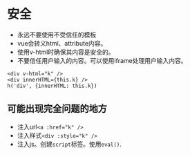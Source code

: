 # 安全
- 永远不要使用不受信任的模板  
- vue会转义html、attribute内容。  
- 使用v-html时确保其内容是安全的。  
- 不要信任用户输入的内容。可以使用iframe处理用户输入内容。  

```vue
<div v-html="k" />
<div innerHTML={this.k} />
h('div', {innerHTML: this.k})
```

## 可能出现完全问题的地方
- 注入url`<a :href="k" />`
- 注入样式`<div :style="k" />`
- 注入js。创建`script`标签。使用`eval()`.  